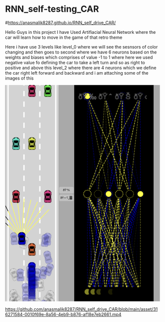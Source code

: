 # RNN_self-testing_CAR

#https://anasmalik8287.github.io/RNN_self_drive_CAR/

Hello Guys in this project I have Used Artifiacial Neural Network where the car will learn how to move in the game of that retro theme 

Here i have use 3 levels like level_0 where we will see the sesnsors of color changing and then goes to second where we have 6 neurons based on the weights and biases which comprises of value -1 to 1 where here we used negative value fo defining the car to take a left turn and so as right to positive and above this level_2 where there are 4 neurons which we define the car right left forward and backward and i am attaching some of the images of this 

<img width="584" alt="image" src="https://github.com/anasmalik8287/RNN_self_drive_CAR/blob/main/asset/316271039-7587b51a-3ba2-4b00-b449-c93aa5b0ea13.png">




https://github.com/anasmalik8287/RNN_self_drive_CAR/blob/main/asset/316271584-0010f69e-8a56-4eb9-b876-af18e7eb2661.mp4

